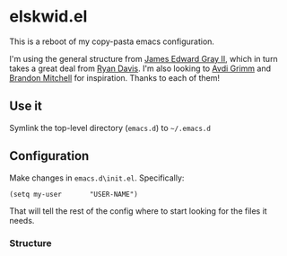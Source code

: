# elskwid.el

This is a reboot of my copy-pasta emacs configuration.

I'm using the general structure from [James Edward Gray II][jeg2-emacs], which
in turn takes a great deal from [Ryan Davis][zenspider-emacs]. I'm also
looking to [Avdi Grimm][avdi-emacs] and [Brandon Mitchell][bitbckt-emacs] for
inspiration. Thanks to each of them!

## Use it

Symlink the top-level directory (`emacs.d`) to `~/.emacs.d`

## Configuration

Make changes in `emacs.d\init.el`. Specifically:

```elisp
(setq my-user       "USER-NAME")
```

That will tell the rest of the config where to start looking for the files it
needs.

### Structure



[jeg2-emacs]: https://github.com/JEG2/dotfiles/tree/master/emacs.d
[zenspider-emacs]: https://github.com/zenspider/elisp
[avdi-emacs]: https://github.com/avdi/.emacs24.d
[bitbckt-emacs]: https://github.com/bitbckt/emacs.d
